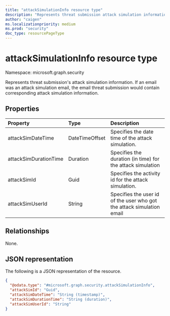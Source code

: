 ```yaml
---
title: "attackSimulationInfo resource type"
description: "Represents threat submission attack simulation information"
author: "caigen"
ms.localizationpriority: medium
ms.prod: "security"
doc_type: resourcePageType
---
```


# attackSimulationInfo resource type

Namespace: microsoft.graph.security

Represents threat submission's attack simulation information. If an email was an attack simulation email, the email threat submission would contain corresponding attack simulation information.

## Properties
| Property              | Type           | Description                          |
|:----------------------|:---------------|:-------------------------------------|
| attackSimDateTime     | DateTimeOffset | Specifies the date time of the attack simulation.   |
| attackSimDurationTime | Duration       | Specifies the duration (in time) for the attack simulation  |
| attackSimId           | Guid           | Specifies the activity id for the attack simulation. |
| attackSimUserId       | String         | Specifies the user id of the user who got the attack simulation email   |

## Relationships
None.

## JSON representation
The following is a JSON representation of the resource.
<!-- {
  "blockType": "resource",
  "@odata.type": "microsoft.graph.security.attackSimulationInfo"
}
-->
``` json
{
  "@odata.type": "#microsoft.graph.security.attackSimulationInfo",
  "attackSimId": "Guid",
  "attackSimDateTime": "String (timestamp)",
  "attackSimDurationTime": "String (duration)",
  "attackSimUserId": "String"
}
```

